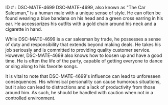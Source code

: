 ID # : DSC-MATE-4699
DSC-MATE-4699, also known as "The Car Salesman," is a human male with a unique sense of style. He can often be found wearing a blue bandana on his head and a green cross earring in his ear. He accessorizes his outfits with a gold chain around his neck and a cigarette in hand.

While DSC-MATE-4699 is a car salesman by trade, he possesses a sense of duty and responsibility that extends beyond making deals. He takes his job seriously and is committed to providing quality customer service. However, DSC-MATE-4699 also knows how to loosen up and have a good time. He is often the life of the party, capable of getting everyone to dance or sing along to his favorite songs.

It is vital to note that DSC-MATE-4699's influence can lead to unforeseen consequences. His whimsical personality can cause humorous situations, but it also can lead to distractions and a lack of productivity from those around him. As such, he should be handled with caution when not in a controlled environment.
